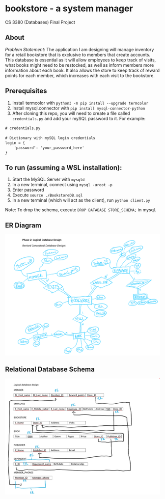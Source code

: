 # bookstore - a system manager
CS 3380 (Databases) Final Project

## About
*Problem Statement*: The application I am designing will manage inventory for a retail bookstore that is exclusive to members that create accounts. This database is essential as it will allow employees to keep track of visits, what books might need to be restocked, as well as inform members more information about each book. It also allows the store to keep track of reward points for each member, which increases with each visit to the bookstore.

## Prerequisites
1. Install termcolor with `python3 -m pip install --upgrade termcolor`
2. Install mysql.connector with `pip install mysql-connector-python`
1. After cloning this repo, you will need to create a file called `credentials.py` and add your mySQL password to it. For example:
```
# credentials.py

# Dictionary with mySQL login credentials
login = {
    'password': 'your_password_here'
}
```

## To run (assuming a WSL installation):

1. Start the MySQL Server with `mysqld`
2. In a new terminal, connect using `mysql -uroot -p`
3. Enter password
4. Execute `source ./BookstoreDB.sql`
5. In a new terminal (which will act as the client), run `python client.py`



Note: To drop the schema, execute `DROP DATABASE STORE_SCHEMA;` in mysql.


## ER Diagram
![](/images/ConceptualDatabaseDesign.png)
## Relational Database Schema
![](/images/LogicalDatabaseDesign.png)
